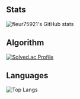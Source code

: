 ## Stats<br>
![fleur75921's GitHub stats](https://github-readme-stats.vercel.app/api?username=fleur75921&show_icons=true&theme=radical)<br>
## Algorithm<br>
[![Solved.ac Profile](http://mazassumnida.wtf/api/generate_badge?boj=fleur)](https://solved.ac/fleur)<br>
## Languages<br>
![Top Langs](https://github-readme-stats.vercel.app/api/top-langs/?username=fleur75921&layout=compact&theme=tokyonight)
<!--
**fleur75921/fleur75921** is a ✨ _special_ ✨ repository because its `README.md` (this file) appears on your GitHub profile.

Here are some ideas to get you started:

- 🔭 I’m currently working on ...
- 🌱 I’m currently learning ...
- 👯 I’m looking to collaborate on ...
- 🤔 I’m looking for help with ...
- 💬 Ask me about ...
- 📫 How to reach me: ...
- 😄 Pronouns: ...
- ⚡ Fun fact: ...
-->

